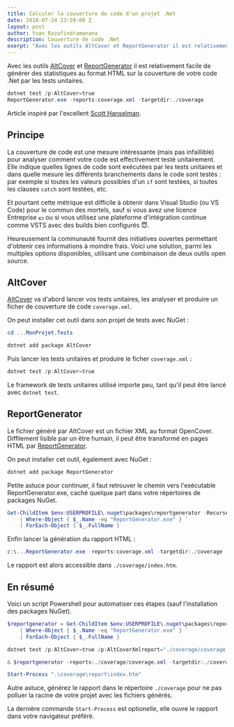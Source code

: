 ```yaml
---
title: Calculer la couverture de code d'un projet .Net
date: 2018-07-24 23:59:00 Z
layout: post
author: Yvan Razafindramanana
description: Couverture de code .Net
exerpt: "Avec les outils AltCover et ReportGenerator il est relativement facile de générer des statistiques au format HTML sur la couverture de votre code .Net par les tests unitaires."
---
```


Avec les outils [AltCover](https://github.com/SteveGilham/altcover)
et [ReportGenerator](https://danielpalme.github.io/ReportGenerator/)
il est relativement facile de générer des statistiques au format
HTML sur la couverture de
votre code .Net par les tests unitaires.

```powershell
dotnet test /p:AltCover=true
ReportGenerator.exe -reports:coverage.xml -targetdir:./coverage
```

Article inspiré par l'excellent 
[Scott Hanselman](https://www.hanselman.com/blog/AltCoverAndReportGeneratorGiveAmazingCodeCoverageOnNETCore.aspx).



## Principe

La couverture de code est une mesure intéressante (mais pas infaillible) pour analyser comment
votre code est effectivement testé unitairement. Elle indique
quelles lignes de code sont exécutées par les tests unitaires
et dans quelle mesure les différents branchements
dans le code sont testés : par exemple si toutes les valeurs possibles d'un ```if``` sont testées,
si toutes les clauses ```catch``` sont testées, etc.

Et pourtant cette métrique est difficile à obtenir dans Visual Studio (ou VS Code) pour le commun des mortels,
sauf si vous avez une licence Entreprise 💶 ou si vous utilisez une plateforme d'intégration continue comme 
VSTS avec des builds bien configurés 😇.

Heureusement la communauté fournit des initiatives ouvertes permettant d'obtenir ces informations à moindre
frais. Voici une solution, parmi les multiples options disponibles, utilisant une combinaison de deux outils
open source.

## AltCover

[AltCover](https://github.com/SteveGilham/altcover) va d'abord 
lancer vos tests unitaires, les analyser et produire un ficher
de couverture de code ```coverage.xml```.

On peut installer cet outil dans son projet de tests avec NuGet :

```powershell
cd ...MonProjet.Tests

dotnet add package AltCover
```

Puis lancer les tests unitaires et produire le ficher ```coverage.xml``` :

```powershell
dotnet test /p:AltCover=true
```

Le framework de tests unitaires utilisé importe peu, tant qu'il
peut être lancé avec ```dotnet test```.

## ReportGenerator

Le fichier généré par AltCover est un fichier XML au format OpenCover.
Diffilement lisible par un être humain, il peut être transformé en pages HTML
par [ReportGenerator](https://danielpalme.github.io/ReportGenerator/).

On peut installer cet outil, également avec NuGet :

```powershell
dotnet add package ReportGenerator
```

Petite astuce pour continuer, il faut retrouver le chemin vers l'exécutable
ReportGenerator.exe, caché quelque part dans votre répertoires de packages NuGet.

```powershell
Get-ChildItem $env:USERPROFILE\.nuget\packages\reportgenerator -Recurse -File `
	| Where-Object { $_.Name -eq "ReportGenerator.exe" } `
	| ForEach-Object { $_.FullName }
```

Enfin lancer la génération du rapport HTML :

```powershell
c:\...ReportGenerator.exe -reports:coverage.xml -targetdir:./coverage
```

Le rapport est alors accessible dans ```./coverage/index.htm```.

## En résumé

Voici un script Powershell pour automatiser ces étapes
(sauf l'installation des packages NuGet).

```powershell
$reportgenerator = Get-ChildItem $env:USERPROFILE\.nuget\packages\reportgenerator -Recurse -File `
	| Where-Object { $_.Name -eq "ReportGenerator.exe" } `
	| ForEach-Object { $_.FullName }

dotnet test /p:AltCover=true /p:AltCoverXmlreport="./coverage/coverage.xml"

& $reportgenerator -reports:./coverage/coverage.xml -targetdir:./coverage/report

Start-Process ".\coverage\report\index.htm"
```

Autre astuce, générez le rapport dans le répertoire ```./coverage```
pour ne pas polluer la racine de votre projet avec les fichiers générés.

La dernière commande ```Start-Process``` est optionelle, elle ouvre
le rapport dans votre navigateur préféré.
